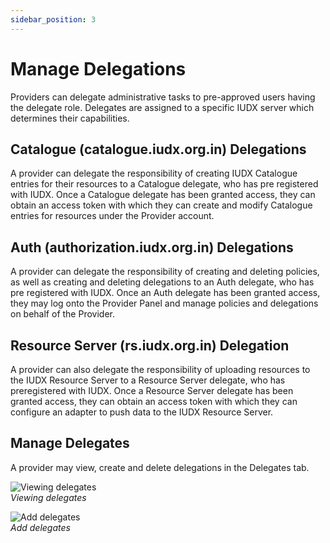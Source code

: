 ```yaml
---
sidebar_position: 3
---
```

 
# Manage Delegations

Providers can delegate administrative tasks to pre-approved users having the delegate role. Delegates are assigned to a specific IUDX server which determines their capabilities.

## Catalogue (catalogue.iudx.org.in) Delegations
A provider can delegate the responsibility of creating IUDX Catalogue entries for their resources to a Catalogue delegate, who has pre registered with IUDX. Once a Catalogue delegate has been granted access, they can obtain an access token with which they can create and modify Catalogue entries for resources under the Provider account.

## Auth (authorization.iudx.org.in) Delegations
A provider can delegate the responsibility of creating and deleting policies, as well as creating and deleting delegations to an Auth delegate, who has pre registered with IUDX. Once an Auth delegate has been granted access, they may log onto the Provider Panel and manage policies and delegations on behalf of the Provider.

## Resource Server (rs.iudx.org.in) Delegation
A provider can also delegate the responsibility of uploading resources to the IUDX Resource Server to a Resource Server delegate, who has preregistered with IUDX. Once a Resource Server delegate has been granted access, they can obtain an access token with which they can configure an adapter to push data to the IUDX Resource Server.

## Manage Delegates
A provider may view, create and delete delegations in the Delegates tab.

![Viewing delegates](https://docs.assets.dataforpublicgood.org.in/IUDX-resources/auth/view-delegates.png)<br/>
*Viewing delegates*

![Add delegates](https://docs.assets.dataforpublicgood.org.in/IUDX-resources/auth/create-delegate.png)<br/>
*Add delegates*